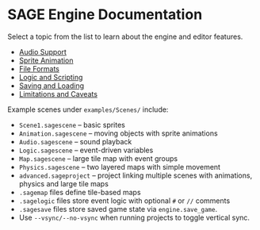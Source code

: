 # SAGE Engine Documentation

Select a topic from the list to learn about the engine and editor features.
* [Audio Support](audio.md)
* [Sprite Animation](animation.md)
* [File Formats](formats.md)
* [Logic and Scripting](logic.md)
* [Saving and Loading](save_load.md)
* [Limitations and Caveats](limitations.md)

Example scenes under `examples/Scenes/` include:
- `Scene1.sagescene` – basic sprites
- `Animation.sagescene` – moving objects with sprite animations
- `Audio.sagescene` – sound playback
- `Logic.sagescene` – event-driven variables
- `Map.sagescene` – large tile map with event groups
- `Physics.sagescene` – two layered maps with simple movement
- `advanced.sageproject` – project linking multiple scenes with animations, physics and large tile maps
- `.sagemap` files define tile-based maps
- `.sagelogic` files store event logic with optional `#` or `//` comments
- `.sagesave` files store saved game state via `engine.save_game`.
- Use `--vsync/--no-vsync` when running projects to toggle vertical sync.
